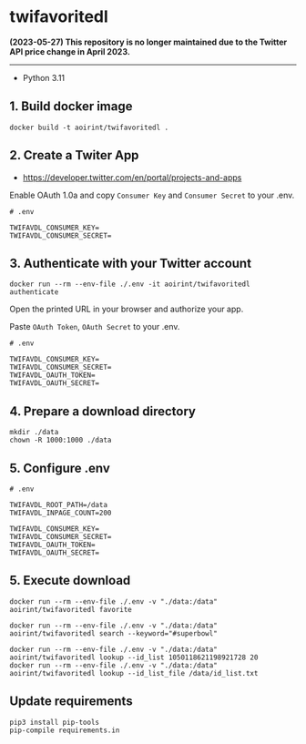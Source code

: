 # twifavoritedl

**(2023-05-27) This repository is no longer maintained due to the Twitter API price change in April 2023.**

---

- Python 3.11

## 1. Build docker image

```shell
docker build -t aoirint/twifavoritedl .
```

## 2. Create a Twiter App

- <https://developer.twitter.com/en/portal/projects-and-apps>

Enable OAuth 1.0a and copy `Consumer Key` and `Consumer Secret` to your .env.

```env
# .env

TWIFAVDL_CONSUMER_KEY=
TWIFAVDL_CONSUMER_SECRET=
```

## 3. Authenticate with your Twitter account

```shell
docker run --rm --env-file ./.env -it aoirint/twifavoritedl authenticate
```

Open the printed URL in your browser and authorize your app.

Paste `OAuth Token`, `OAuth Secret` to your .env.

```env
# .env

TWIFAVDL_CONSUMER_KEY=
TWIFAVDL_CONSUMER_SECRET=
TWIFAVDL_OAUTH_TOKEN=
TWIFAVDL_OAUTH_SECRET=
```


## 4. Prepare a download directory

```shell
mkdir ./data
chown -R 1000:1000 ./data
```

## 5. Configure .env

```env
# .env

TWIFAVDL_ROOT_PATH=/data
TWIFAVDL_INPAGE_COUNT=200

TWIFAVDL_CONSUMER_KEY=
TWIFAVDL_CONSUMER_SECRET=
TWIFAVDL_OAUTH_TOKEN=
TWIFAVDL_OAUTH_SECRET=
```

## 5. Execute download

```shell
docker run --rm --env-file ./.env -v "./data:/data" aoirint/twifavoritedl favorite

docker run --rm --env-file ./.env -v "./data:/data" aoirint/twifavoritedl search --keyword="#superbowl"

docker run --rm --env-file ./.env -v "./data:/data" aoirint/twifavoritedl lookup --id_list 1050118621198921728 20
docker run --rm --env-file ./.env -v "./data:/data" aoirint/twifavoritedl lookup --id_list_file /data/id_list.txt
```

## Update requirements

```shell
pip3 install pip-tools
pip-compile requirements.in
```
